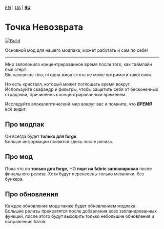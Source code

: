 [EN](/README.md) | [UA](/README_UA.md) | **[RU](/README_RU.md)**

# Точка Невозврата
[![Build](https://github.com/4SV-Studio/The-Point-Of-No-Return/actions/workflows/gradle.yml/badge.svg)](https://github.com/4SV-Studio/The-Point-Of-No-Return/actions/workflows/gradle.yml)

Основной мод для нашего модпака, может работать и сам по себе!

---

Мир заполонило концентрированное время после того, как таймлайн был стёрт.\
Він наповнює тіло, ні одна жива істота не може витримати такої сили.

Но есть кристалл, который может поглощать время вокруг.\
Используйте скафандр и фильтры, чтобы защитить себя от бесконечных страданий, причинённых концентрированным временем.

Исследуйте апокалиптический мир вокруг вас и помните, что _**ВРЕМЯ**_ всё видит.

## Про модпак
Он всегда будет **только для forge**.\
Больше информации появится здесь после релиза.

## Про мод
Пока что он **только для forge**, НО **порт на fabric запланирован** после финального релиза. Хотя будут перенесены только механики, без бункера.

## Про обновления
Каждое обновление мода также будет обновлением модпака.\
Большие релизы прекратятся после добавления всех запланированных функций, после этого будут выходить только небольшие обновления и исправления багов.